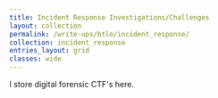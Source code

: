 ```yaml
---
title: Incident Response Investigations/Challenges
layout: collection
permalink: /write-ups/btlo/incident_response/
collection: incident_response
entries_layout: grid
classes: wide
---
```

I store digital forensic CTF's here.
